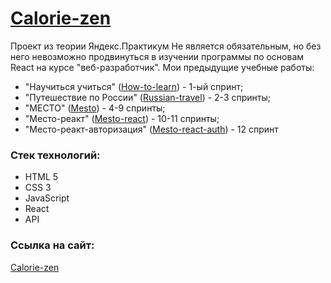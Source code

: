 # [Calorie-zen](https://krylatka2022.github.io/calorie-zen/)

Проект из теории Яндекс.Практикум
Не является обязательным, но без него невозможно продвинуться в изучении программы по основам React на курсе "веб-разработчик".
Мои предыдущие учебные работы:

- "Научиться учиться" ([How-to-learn](https://krylatka2022.github.io/How-to-learn/)) - 1-ый спринт;
- "Путешествие по России" ([Russian-travel](https://krylatka2022.github.io/Russian-travel/)) - 2-3 спринты;
- "МЕСТО" ([Mesto](https://krylatka2022.github.io/Mesto/)) - 4-9 спринты;
- "Mесто-реакт" ([Mesto-react](https://krylatka2022.github.io/Mesto-react/)) - 10-11 спринты;
- "Место-реакт-авторизация" ([Mesto-react-auth](https://krylatka2022.github.io/react-mesto-auth/)) - 12 спринт

### Стек технологий:

- HTML 5
- CSS 3
- JavaScript
- React
- API

### Ссылка на сайт:
[Calorie-zen](https://krylatka2022.github.io/calorie-zen/)
